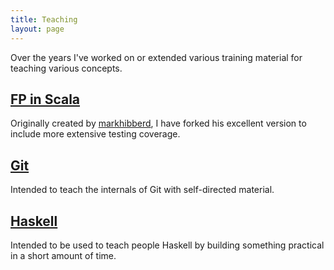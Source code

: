 ```yaml
---
title: Teaching
layout: page
---
```


Over the years I've worked on or extended various training material for teaching
various concepts.



## [FP in Scala](https://github.com/charleso/introduction-to-fp-in-scala)

Originally created by [markhibberd](https://github.com/markhibberd/introduction-to-fp-in-scala),
I have forked his excellent version to include more extensive testing coverage.


## [Git](https://github.com/charleso/git-training)

Intended to teach the internals of Git with self-directed material.


## [Haskell](https://github.com/charleso/haskell-in-haste)

Intended to be used to teach people Haskell by building something practical
in a short amount of time.
